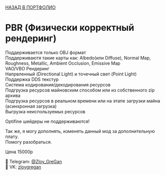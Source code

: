 [НАЗАД В ПОРТФОЛИО](/../main/README.md)

# PBR (Физически корректный рендеринг)

Поддерживается только OBJ формат  
Поддерживаютя такие карты как: Albedo(или Diffuse), Normal Map, Roughness, Metallic, Ambient Occlusion, Emissive Map  
VAO/VBO Рендеринг  
Напрвленный (Directional Light) и точечный свет (Point Light)  
Поддержка DDS текстур  
Система кодирования/декодирования ресурсов  
Подгрузка ресурсов майновским способом или из собственного zip архива  
Подгрузка ресурсов в реальном времени или на этапе загрузки майна (асинхронная загрузка)  
Выгрузка неиспользуемых ресурсов  

Optifine шейдеры не поддерживаются!

Так же, я могу дополнять, изменять данный мод за дополнительную плату.  
Помогу разобраться.  

Цена 15000р

📩 Telegram: [@Zloy_GreGan](https://t.me/Zloy_GreGan)  
📩 VK: [zloygregan](vk.com/zloygregan)  
